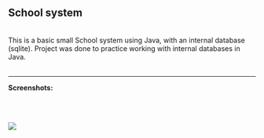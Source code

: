 ## School system 

<br/>
This is a basic small School system using Java, with an internal database (sqlite). Project was done to practice working with internal databases in Java.
<br/><br/>

-------------------

<strong>Screenshots:</strong>

<br/><br/>

<img src="aab-school-system.JPG"></a>

<br/><br/>

